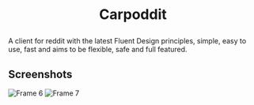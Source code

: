 # <p align="center">Carpoddit</p>
A client for reddit with the latest Fluent Design principles, simple, easy to use, fast and aims to be flexible, safe and full featured.

## Screenshots
![Frame 6](https://user-images.githubusercontent.com/81253203/170241545-5b28b0e2-ba3a-4232-bfe3-0b18f43d48a0.png)
![Frame 7](https://user-images.githubusercontent.com/81253203/170241795-812003bd-f05e-421f-a3f5-5b36279e19a9.png)
